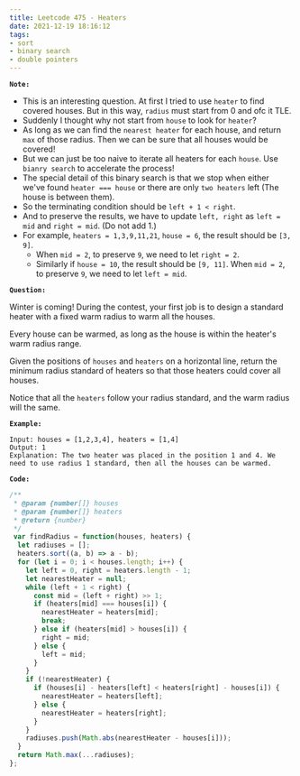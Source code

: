 ```yaml
---
title: Leetcode 475 - Heaters
date: 2021-12-19 18:16:12
tags:
- sort
- binary search
- double pointers
---
```

**`Note:`**
- This is an interesting question. At first I tried to use `heater` to find covered houses. But in this way, `radius` must start from 0 and ofc it TLE.
- Suddenly I thought why not start from `house` to look for `heater`?
- As long as we can find the `nearest heater` for each house, and return `max` of those radius. Then we can be sure that all houses would be covered! 
- But we can just be too naive to iterate all heaters for each `house`. Use `bianry search` to accelerate the process!
- The special detail of this binary search is that we stop when either we've found `heater === house` or there are only `two heaters` left (The house is between them).
- So the terminating condition should be `left + 1 < right`.
- And to preserve the results, we have to update `left, right` as `left = mid` and `right = mid`. (Do not add 1.)
- For example, `heaters = 1,3,9,11,21`, `house = 6`, the result should be `[3, 9]`.
  - When `mid = 2`, to preserve `9`, we need to let `right = 2`.
  - Similarly if `house = 10`, the result should be `[9, 11]`. When `mid = 2`, to preserve `9`, we need to let `left = mid`.

**`Question:`**

Winter is coming! During the contest, your first job is to design a standard heater with a fixed warm radius to warm all the houses.

Every house can be warmed, as long as the house is within the heater's warm radius range. 

Given the positions of `houses` and `heaters` on a horizontal line, return the minimum radius standard of heaters so that those heaters could cover all houses.

Notice that all the `heaters` follow your radius standard, and the warm radius will the same.

**`Example:`**
```
Input: houses = [1,2,3,4], heaters = [1,4]
Output: 1
Explanation: The two heater was placed in the position 1 and 4. We need to use radius 1 standard, then all the houses can be warmed.
```

**`Code:`**
```javascript
/**
 * @param {number[]} houses
 * @param {number[]} heaters
 * @return {number}
 */
 var findRadius = function(houses, heaters) {
  let radiuses = [];
  heaters.sort((a, b) => a - b);
  for (let i = 0; i < houses.length; i++) {
    let left = 0, right = heaters.length - 1;
    let nearestHeater = null;
    while (left + 1 < right) {
      const mid = (left + right) >> 1;
      if (heaters[mid] === houses[i]) {
        nearestHeater = heaters[mid];
        break;
      } else if (heaters[mid] > houses[i]) {
        right = mid;
      } else {
        left = mid;
      }
    }
    if (!nearestHeater) {
      if (houses[i] - heaters[left] < heaters[right] - houses[i]) {
        nearestHeater = heaters[left];
      } else {
        nearestHeater = heaters[right];
      }
    }
    radiuses.push(Math.abs(nearestHeater - houses[i]));
  }
  return Math.max(...radiuses);
};
```